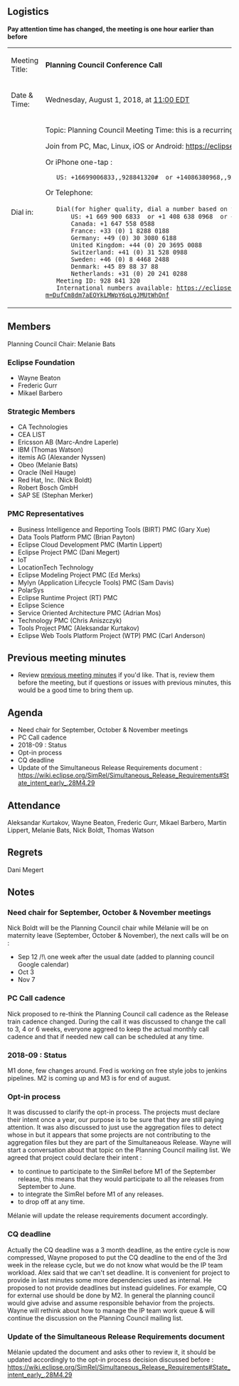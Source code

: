 ## Logistics

**Pay attention time has changed, the meeting is one hour earlier than
before**

<table>
<tbody>
<tr class="odd">
<td><p>Meeting Title:</p></td>
<td><p><strong>Planning Council Conference Call</strong></p></td>
</tr>
<tr class="even">
<td><p>Date &amp; Time:</p></td>
<td><p>Wednesday, August 1, 2018, at <a href="http://www.timeanddate.com/worldclock/fixedtime.html?year=2018&amp;month=08&amp;day=01&amp;hour=11&amp;min=0&amp;sec=0&amp;p1=179">11:00 EDT</a></p></td>
</tr>
<tr class="odd">
<td><p>Dial in:</p></td>
<td><p>Topic: Planning Council Meeting Time: this is a recurring meeting Meet anytime</p>
<p>Join from PC, Mac, Linux, iOS or Android: <a href="https://eclipse.zoom.us/j/928841320">https://eclipse.zoom.us/j/928841320</a></p>
<p>Or iPhone one-tap :</p>
<p><code>   US: +16699006833,,928841320#  or +14086380968,,928841320#</code></p>
<p>Or Telephone:</p>
<p><code>   Dial(for higher quality, dial a number based on your current location)：</code><br />
<code>       US: +1 669 900 6833  or +1 408 638 0968  or +1 646 876 9923</code><br />
<code>       Canada: +1 647 558 0588</code><br />
<code>       France: +33 (0) 1 8288 0188</code><br />
<code>       Germany: +49 (0) 30 3080 6188</code><br />
<code>       United Kingdom: +44 (0) 20 3695 0088</code><br />
<code>       Switzerland: +41 (0) 31 528 0988</code><br />
<code>       Sweden: +46 (0) 8 4468 2488</code><br />
<code>       Denmark: +45 89 88 37 88</code><br />
<code>       Netherlands: +31 (0) 20 241 0288</code><br />
<code>   Meeting ID: 928 841 320</code><br />
<code>   International numbers available: </code><a href="https://eclipse.zoom.us/zoomconference?m=DufCm8dm7aEOYkLMWpY6qLgJMUtWhOnf"><code>https://eclipse.zoom.us/zoomconference?m=DufCm8dm7aEOYkLMWpY6qLgJMUtWhOnf</code></a></p></td>
</tr>
</tbody>
</table>

## Members

Planning Council Chair: Melanie Bats

### Eclipse Foundation

  - Wayne Beaton
  - Frederic Gurr
  - Mikael Barbero

### Strategic Members

  - CA Technologies
  - CEA LIST
  - Ericsson AB (Marc-Andre Laperle)
  - IBM (Thomas Watson)
  - itemis AG (Alexander Nyssen)
  - Obeo (Melanie Bats)
  - Oracle (Neil Hauge)
  - Red Hat, Inc. (Nick Boldt)
  - Robert Bosch GmbH
  - SAP SE (Stephan Merker)

### PMC Representatives

  - Business Intelligence and Reporting Tools (BIRT) PMC (Gary Xue)
  - Data Tools Platform PMC (Brian Payton)
  - Eclipse Cloud Development PMC (Martin Lippert)
  - Eclipse Project PMC (Dani Megert)
  - IoT
  - LocationTech Technology
  - Eclipse Modeling Project PMC (Ed Merks)
  - Mylyn (Application Lifecycle Tools) PMC (Sam Davis)
  - PolarSys
  - Eclipse Runtime Project (RT) PMC
  - Eclipse Science
  - Service Oriented Architecture PMC (Adrian Mos)
  - Technology PMC (Chris Aniszczyk)
  - Tools Project PMC (Aleksandar Kurtakov)
  - Eclipse Web Tools Platform Project (WTP) PMC (Carl Anderson)

## Previous meeting minutes

  - Review [previous meeting minutes](../Planning_Council.md) if
    you'd like. That is, review them before the meeting, but if
    questions or issues with previous minutes, this would be a good time
    to bring them up.

## Agenda

  - Need chair for September, October & November meetings
  - PC Call cadence
  - 2018-09 : Status
  - Opt-in process
  - CQ deadline
  - Update of the Simultaneous Release Requirements document :
    <https://wiki.eclipse.org/SimRel/Simultaneous_Release_Requirements#State_intent_early_.28M4.29>

## Attendance

Aleksandar Kurtakov, Wayne Beaton, Frederic Gurr, Mikael Barbero, Martin
Lippert, Melanie Bats, Nick Boldt, Thomas Watson

## Regrets

Dani Megert

## Notes

### Need chair for September, October & November meetings

Nick Boldt will be the Planning Council chair while Mélanie will be on
maternity leave (September, October & November), the next calls will be
on :

  - Sep 12 /\!\\ one week after the usual date (added to planning
    council Google calendar)
  - Oct 3
  - Nov 7

### PC Call cadence

Nick proposed to re-think the Planning Council call cadence as the
Release train cadence changed. During the call it was discussed to
change the call to 3, 4 or 6 weeks, everyone aggreed to keep the actual
monthly call cadence and that if needed new call can be scheduled at any
time.

### 2018-09 : Status

M1 done, few changes around. Fred is working on free style jobs to
jenkins pipelines. M2 is coming up and M3 is for end of august.

### Opt-in process

It was discussed to clarify the opt-in process. The projects must
declare their intent once a year, our purpose is to be sure that they
are still paying attention. It was also discussed to just use the
aggregation files to detect whose in but it appears that some projects
are not contributing to the aggregation files but they are part of the
Simultaneaous Release. Wayne will start a conversation about that topic
on the Planning Council mailing list. We agreed that project could
declare their intent :

  - to continue to participate to the SimRel before M1 of the September
    release, this means that they would participate to all the releases
    from September to June.
  - to integrate the SimRel before M1 of any releases.
  - to drop off at any time.

Mélanie will update the release requirements document accordingly.

### CQ deadline

Actually the CQ deadline was a 3 month deadline, as the entire cycle is
now compressed, Wayne proposed to put the CQ deadline to the end of the
3rd week in the release cycle, but we do not know what would be the IP
team workload. Alex said that we can't set deadline. It is convenient
for project to provide in last minutes some more dependencies used as
internal. He proposed to not provide deadlines but instead guidelines.
For example, CQ for external use should be done by M2. In general the
planning council would give advise and assume responsible behavior from
the projects. Wayne will rethink about how to manage the IP team work
queue & will continue the discussion on the Planning Council mailing
list.

### Update of the Simultaneous Release Requirements document

Mélanie updated the document and asks other to review it, it should be
updated accordingly to the opt-in process decision discussed before :
<https://wiki.eclipse.org/SimRel/Simultaneous_Release_Requirements#State_intent_early_.28M4.29>